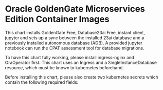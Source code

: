 
# Oracle GoldenGate Microservices Edition Container Images

This chart installs GoldenGate Free, Database23ai Free, instant client, jupyter and sets up a sync between the installed 23ai database and a previously installed autonomous database (ADB). A provided jupyter notebook can run the CPAT assessment tool for database migrations.

To have this chart fully working, please install ingress-nginx and OraOperator first.
This chart uses an Ingress and a SingleInstanceDatabase resource, which must be known to kubernetes beforehand.

Before installing this chart, please also create two kubernetes secrets which contain the following required fields:




